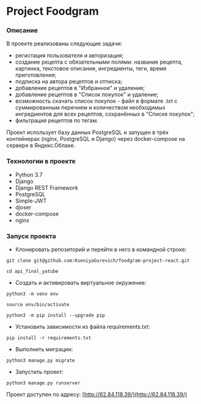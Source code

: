 # Project Foodgram
### Описание
В проекте реализованы следующие задачи:
- регистация пользователя и авторизация;
- создание рецепта с обязательными полями: название рецепта, картинка, текстовое описание, ингредиенты, теги, время приготовления;
- подписка на автора рецептов и отписка;
- добавление рецептов в "Избранное" и удаление;
- добавление рецептов в "Cписок покупок" и удаление;
- возможность скачать список покупок - файл в формате .txt с суммированным перечнем и количеством необходимых ингредиентов для всех рецептов, сохранённых в "Списке покупок";
- фильтрация рецептов по тегам.

Проект использует базу данных PostgreSQL и запущен в трёх контейнерах (nginx, PostgreSQL и Django) через docker-compose на сервере в Яндекс.Облаке.

### Технологии в проекте
- Python 3.7
- Django
- Django REST Framework
- PostgreSQL
- Simple-JWT
- djoser
- docker-compose
- nginx

### Запуск проекта

- Клонировать репозиторий и перейти в него в командной строке:

```
git clone git@github.com:KseniyaGurevich/foodgram-project-react.git
```

```
cd api_final_yatube
```

- Cоздать и активировать виртуальное окружение:

```
python3 -m venv env
```
```
source env/bin/activate
```
```
python3 -m pip install --upgrade pip
```

- Установить зависимости из файла requirements.txt:

```
pip install -r requirements.txt
```

- Выполнить миграции:

```
python3 manage.py migrate
```

- Запустить проект:

```
python3 manage.py runserver
```



Проект доступен по адресу: [http://62.84.118.39/](http://62.84.118.39/)

